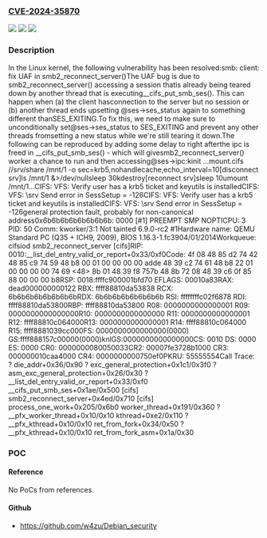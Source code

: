 ### [CVE-2024-35870](https://cve.mitre.org/cgi-bin/cvename.cgi?name=CVE-2024-35870)
![](https://img.shields.io/static/v1?label=Product&message=Linux&color=blue)
![](https://img.shields.io/static/v1?label=Version&message=1da177e4c3f41524e886b7f1b8a0c1fc7321cac2%3C%20755fe68cd4b59e1d2a2dd3286177fd4404f57fed%20&color=brighgreen)
![](https://img.shields.io/static/v1?label=Vulnerability&message=n%2Fa&color=brighgreen)

### Description

In the Linux kernel, the following vulnerability has been resolved:smb: client: fix UAF in smb2_reconnect_server()The UAF bug is due to smb2_reconnect_server() accessing a session thatis already being teared down by another thread that is executing__cifs_put_smb_ses().  This can happen when (a) the client hasconnection to the server but no session or (b) another thread ends upsetting @ses->ses_status again to something different thanSES_EXITING.To fix this, we need to make sure to unconditionally set@ses->ses_status to SES_EXITING and prevent any other threads fromsetting a new status while we're still tearing it down.The following can be reproduced by adding some delay to right afterthe ipc is freed in __cifs_put_smb_ses() - which will givesmb2_reconnect_server() worker a chance to run and then accessing@ses->ipc:kinit ...mount.cifs //srv/share /mnt/1 -o sec=krb5,nohandlecache,echo_interval=10[disconnect srv]ls /mnt/1 &>/dev/nullsleep 30kdestroy[reconnect srv]sleep 10umount /mnt/1...CIFS: VFS: Verify user has a krb5 ticket and keyutils is installedCIFS: VFS: \\srv Send error in SessSetup = -126CIFS: VFS: Verify user has a krb5 ticket and keyutils is installedCIFS: VFS: \\srv Send error in SessSetup = -126general protection fault, probably for non-canonical address0x6b6b6b6b6b6b6b6b: 0000 [#1] PREEMPT SMP NOPTICPU: 3 PID: 50 Comm: kworker/3:1 Not tainted 6.9.0-rc2 #1Hardware name: QEMU Standard PC (Q35 + ICH9, 2009), BIOS 1.16.3-1.fc3904/01/2014Workqueue: cifsiod smb2_reconnect_server [cifs]RIP: 0010:__list_del_entry_valid_or_report+0x33/0xf0Code: 4f 08 48 85 d2 74 42 48 85 c9 74 59 48 b8 00 01 00 00 00 00 adde 48 39 c2 74 61 48 b8 22 01 00 00 00 00 74 69 <48> 8b 01 48 39 f8 757b 48 8b 72 08 48 39 c6 0f 85 88 00 00 00 b8RSP: 0018:ffffc900001bfd70 EFLAGS: 00010a83RAX: dead000000000122 RBX: ffff88810da53838 RCX: 6b6b6b6b6b6b6b6bRDX: 6b6b6b6b6b6b6b6b RSI: ffffffffc02f6878 RDI: ffff88810da53800RBP: ffff88810da53800 R08: 0000000000000001 R09: 0000000000000000R10: 0000000000000000 R11: 0000000000000001 R12: ffff88810c064000R13: 0000000000000001 R14: ffff88810c064000 R15: ffff8881039cc000FS: 0000000000000000(0000) GS:ffff888157c00000(0000)knlGS:0000000000000000CS:  0010 DS: 0000 ES: 0000 CR0: 0000000080050033CR2: 00007fe3728b1000 CR3: 000000010caa4000 CR4: 0000000000750ef0PKRU: 55555554Call Trace: <TASK> ? die_addr+0x36/0x90 ? exc_general_protection+0x1c1/0x3f0 ? asm_exc_general_protection+0x26/0x30 ? __list_del_entry_valid_or_report+0x33/0xf0 __cifs_put_smb_ses+0x1ae/0x500 [cifs] smb2_reconnect_server+0x4ed/0x710 [cifs] process_one_work+0x205/0x6b0 worker_thread+0x191/0x360 ? __pfx_worker_thread+0x10/0x10 kthread+0xe2/0x110 ? __pfx_kthread+0x10/0x10 ret_from_fork+0x34/0x50 ? __pfx_kthread+0x10/0x10 ret_from_fork_asm+0x1a/0x30 </TASK>

### POC

#### Reference
No PoCs from references.

#### Github
- https://github.com/w4zu/Debian_security


